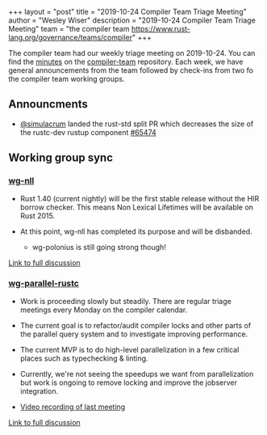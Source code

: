 +++
layout = "post"
title = "2019-10-24 Compiler Team Triage Meeting"
author = "Wesley Wiser"
description = "2019-10-24 Compiler Team Triage Meeting"
team = "the compiler team <https://www.rust-lang.org/governance/teams/compiler>"
+++

The compiler team had our weekly triage meeting on 2019-10-24.
You can find the [minutes](https://rust-lang.github.io/compiler-team/minutes/triage-meeting/2019-10-24/) on the [compiler-team](https://github.com/rust-lang/compiler-team) repository.
Each week, we have general announcements from the team followed by check-ins from two fo the compiler team working groups.

## Announcments

- [@simulacrum](https://github.com/Mark-Simulacrum) landed the rust-std split PR which decreases the size of the rustc-dev rustup component [#65474](https://github.com/rust-lang/rust/pull/65474)

## Working group sync

### [wg-nll](https://rust-lang.github.io/compiler-team/working-groups/nll/)

- Rust 1.40 (current nightly) will be the first stable release without the HIR borrow checker.
This means Non Lexical Lifetimes will be available on Rust 2015.

- At this point, wg-nll has completed its purpose and will be disbanded.
  - wg-polonius is still going strong though!

[Link to full discussion](https://rust-lang.zulipchat.com/#narrow/stream/131828-t-compiler/topic/weekly.20meeting.202019-10-24.20.2354818/near/178960111)

### [wg-parallel-rustc](https://rust-lang.github.io/compiler-team/working-groups/parallel-rustc/)

- Work is proceeding slowly but steadily.
There are regular triage meetings every Monday on the compiler calendar.

- The current goal is to refactor/audit compiler locks and other parts of the parallel query system and to investigate improving performance.

- The current MVP is to do high-level parallelization in a few critical places such as typechecking & linting.

- Currently, we're not seeing the speedups we want from parallelization but work is ongoing to remove locking and improve the jobserver integration.

- [Video recording of last meeting](https://youtu.be/lVjW0Nw8N_g)

[Link to full discussion](https://rust-lang.zulipchat.com/#narrow/stream/131828-t-compiler/topic/weekly.20meeting.202019-10-24.20.2354818/near/178960379)
